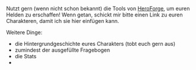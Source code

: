 Nutzt gern (wenn nicht schon bekannt) die Tools von [HeroForge](https://www.heroforge.com/), um euren Helden zu erschaffen! Wenn getan, schickt mir bitte einen Link zu euren Charakteren, damit ich sie hier einfügen kann.

Weitere Dinge:
- die Hintergrundgeschichte eures Charakters (tobt euch gern aus)
- zumindest der ausgefüllte Fragebogen
- die Stats
- 